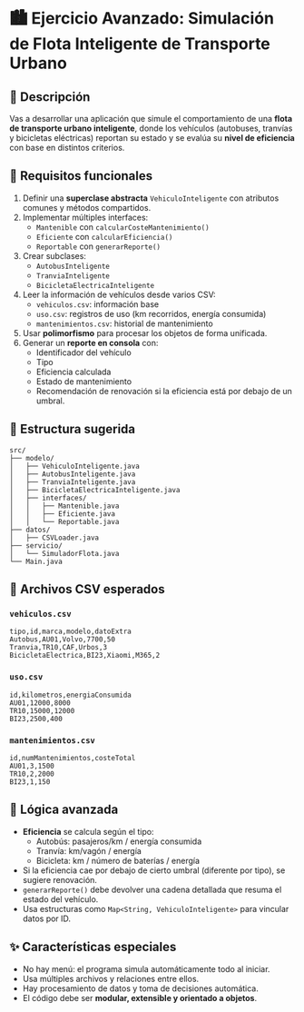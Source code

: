 
# 🏙️ Ejercicio Avanzado: Simulación de Flota Inteligente de Transporte Urbano

## 🧾 Descripción

Vas a desarrollar una aplicación que simule el comportamiento de una **flota de transporte urbano inteligente**, donde los vehículos (autobuses, tranvías y bicicletas eléctricas) reportan su estado y se evalúa su **nivel de eficiencia** con base en distintos criterios.

## 🎯 Requisitos funcionales

1. Definir una **superclase abstracta** `VehiculoInteligente` con atributos comunes y métodos compartidos.
2. Implementar múltiples interfaces:
   - `Mantenible` con `calcularCosteMantenimiento()`
   - `Eficiente` con `calcularEficiencia()`
   - `Reportable` con `generarReporte()`
3. Crear subclases:
   - `AutobusInteligente`
   - `TranviaInteligente`
   - `BicicletaElectricaInteligente`
4. Leer la información de vehículos desde varios CSV:
   - `vehiculos.csv`: información base
   - `uso.csv`: registros de uso (km recorridos, energía consumida)
   - `mantenimientos.csv`: historial de mantenimiento
5. Usar **polimorfismo** para procesar los objetos de forma unificada.
6. Generar un **reporte en consola** con:
   - Identificador del vehículo
   - Tipo
   - Eficiencia calculada
   - Estado de mantenimiento
   - Recomendación de renovación si la eficiencia está por debajo de un umbral.

## 🧬 Estructura sugerida

```
src/
├── modelo/
│   ├── VehiculoInteligente.java
│   ├── AutobusInteligente.java
│   ├── TranviaInteligente.java
│   ├── BicicletaElectricaInteligente.java
│   ├── interfaces/
│   │   ├── Mantenible.java
│   │   ├── Eficiente.java
│   │   └── Reportable.java
├── datos/
│   ├── CSVLoader.java
├── servicio/
│   └── SimuladorFlota.java
└── Main.java
```

## 📄 Archivos CSV esperados

### `vehiculos.csv`

```
tipo,id,marca,modelo,datoExtra
Autobus,AU01,Volvo,7700,50
Tranvia,TR10,CAF,Urbos,3
BicicletaElectrica,BI23,Xiaomi,M365,2
```

### `uso.csv`

```
id,kilometros,energiaConsumida
AU01,12000,8000
TR10,15000,12000
BI23,2500,400
```

### `mantenimientos.csv`

```
id,numMantenimientos,costeTotal
AU01,3,1500
TR10,2,2000
BI23,1,150
```

## 🧠 Lógica avanzada

- **Eficiencia** se calcula según el tipo:
  - Autobús: pasajeros/km / energía consumida
  - Tranvía: km/vagón / energía
  - Bicicleta: km / número de baterías / energía
- Si la eficiencia cae por debajo de cierto umbral (diferente por tipo), se sugiere renovación.
- `generarReporte()` debe devolver una cadena detallada que resuma el estado del vehículo.
- Usa estructuras como `Map<String, VehiculoInteligente>` para vincular datos por ID.

## ✨ Características especiales

- No hay menú: el programa simula automáticamente todo al iniciar.
- Usa múltiples archivos y relaciones entre ellos.
- Hay procesamiento de datos y toma de decisiones automática.
- El código debe ser **modular, extensible y orientado a objetos**.
